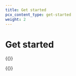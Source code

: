 ```yaml
---
title: Get started
pcx_content_type: get-started
weight: 2
---
```


# Get started

{{<render file="_using-api.md">}}

{{<directory-listing>}}